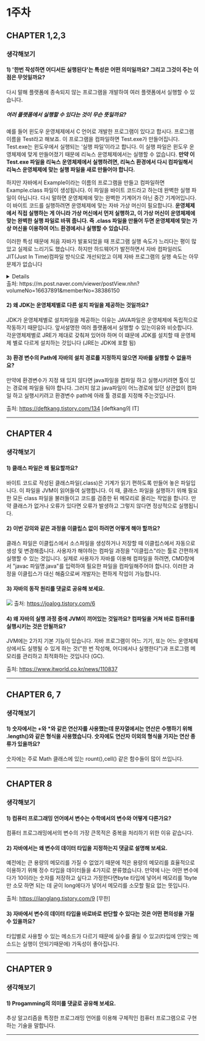 
# 1주차
## CHAPTER 1,2,3
### 생각해보기 
#### 1) '한번 작성하면 어디서든 실행된다'는 특성은 어떤 의미일까요? 그리고 그것이 주는 이점은 무엇일까요?
다시 말해 플랫폼에 종속되지 않는 프로그램을 개발하여 여러 플랫폼에서 실행할 수 있습니다.

##### 여러 플랫폼에서 실행할 수 있다는 것이 무슨 뜻일까요?
예를 들어 윈도우 운영체제에서 C 언어로 개발한 프로그램이 있다고 합시다. 프로그램 이름을 Test라고 해보죠. 이 프로그램을 컴파일하면 Test.exe가 만들어집니다. Test.exe는 윈도우에서 실행되는 ‘실행 파일’이라고 합니다. 이 실행 파일은 윈도우 운영체제에 맞게 만들어졌기 때문에 리눅스 운영체제에서는 실행할 수 없습니다. **만약 이 Test.exe 파일을 리눅스 운영체제에서 실행하려면, 리눅스 환경에서 다시 컴파일해서 리눅스 운영체제에 맞는 실행 파일을 새로 만들어야 합니다.**

하지만 자바에서 Example이라는 이름의 프로그램을 만들고 컴파일하면 Example.class 파일이 생성됩니다. 이 파일을 바이트 코드라고 하는데 완벽한 실행 파일이 아닙니다. 다시 말하면 운영체제에 맞는 완벽한 기계어가 아닌 중간 기계어입니다. 이 바이트 코드를 실행하려면 운영체제에 맞는 자바 가상 머신이 필요합니다. **운영체제에서 직접 실행하는 게 아니라 가상 머신에서 먼저 실행하고, 이 가상 머신이 운영체제에 맞는 완벽한 실행 파일로 바꿔 줍니다. 즉 .class 파일을 만들어 두면 운영체제에 맞는 가상 머신을 이용하여 어느 환경에서나 실행할 수 있습니다.**

이러한 특성 때문에 처음 자바가 발표되었을 때 프로그램 실행 속도가 느리다는 평이 많았고 실제로 느리기도 했습니다. 하지만 하드웨어가 발전하면서 자바 컴파일러도 JIT(Just In Time)컴파일 방식으로 개선되었고 이제 자바 프로그램의 실행 속도는 아무 문제가 없습니다
<details>

###### 자바 가상 머신과 JIT 컴파일러가 무엇인가요?
자바 가상 머신(Java Virtual Machine; JVM)은 자바 프로그램 실행 환경을 만들어 주는 소프트웨어입니다. 자바 코드를 컴파일하여 .class 바이트 코드로 만들면 이 코드가 자바 가상 머신 환경에서 실행됩니다. 현재 사용하는 컴퓨터의 운영체제에 맞는 자바 실행 환경(Java Runtime Environment; JRE)이 설치되어 있다면 자바 가상 머신이 설치되어 있는 것입니다.

JIT(Just In Time) 컴파일러는 실행 시점에 기계어 코드를 생성하는데, 같은 코드가 반복되면 매번 기계어코드를 새로 생성하지 않고 이전에 만든 기계어를 재사용합니다. 또한 JIT 컴파일러는 운영체제에 맞게 바이트 실행 코드로 한 번에 변환하여 실행하기 때문에 이전의 자바 해석기(Java interpreter) 방식보다 성능이 10~20배 좋습니다.
</details>
출처: https://m.post.naver.com/viewer/postView.nhn?volumeNo=16637891&memberNo=38386150



#### 2) 왜 JDK는 운영체제별로 다른 설치 파일을 제공하는 것일까요?
JDK가 운영체제별로 설치파일을 제공하는 이유는 JAVA파일은 운영체제에 독립적으로 작동하기 때문입니다. 앞서설명한 여러 플랫폼에서 실행할 수 있는이유와 비슷합니다. 각운영체제별로 JRE가 제대로 갖춰져 있어야 하며 이 떄문에 JDK를 설치할 때 운영체제 별로 다르게 설치하는 것입니다 (JRE는 JDK에 포함 됨)

#### 3) 환경 변수의 Path에 자바의 설치 경로를 지정하지 않으면 자바를 실행할 수 없을까요?
만약에 환경변수가 지정 돼 있지 않다면 java파일을 컴파일 하고 실행시키려면 툴이 있는 경로에 파일을 둬야 합니다.
그러지 않고 java파일이 어느경로에 있던 상관없이 컴파일 하고 실행시키려고 환경변수 path에 아래 툴 경로를 지정해 주는것입니다.


출처: https://deftkang.tistory.com/134 [deftkang의 IT]
___
## CHAPTER 4
### 생각해보기 
#### 1) 클래스 파일은 왜 필요할까요?
바이트 코드로 작성된 클래스파일(.class)은 기계가 읽기 편하도록 만들어 놓은 파일입니다. 이 파일을 JVM이 읽어들여 실행합니다. 이 때, 클래스 파일을 실행하기 위해 필요한 모든 class 파일을 불러들이고 코드를 검증한 뒤 메모리로 올리는 작업을 합니다. 만약 클래스가 없거나 오류가 있다면 오류가 발생하고 그렇지 않다면 정상적으로 실행됩니다. 

#### 2) 이번 강의와 같은 과정을 이클립스 없이 하려면 어떻게 해야 할까요?
클래스 파일은 이클립스에서 소스파일을 생성하거나 저장할 때 이클립스에서 자동으로 생성 및 변경해줍니다. 사용자가 해야하는 컴파일 과정을 "이클립스"라는 툴로 간편하게 실행할 수 있는 것입니다. 실제로 사용자가 자바를 이용해 컴파일을 하려면, CMD창에서 "javac 파일명.java"를 입력하여 필요한 파일을 컴파일해주어야 합니다. 이러한 과정을 이클립스가 대신 해줌으로써 개발자는 편하게 작업이 가능합니다.

#### 3) 자바의 동작 원리를 댓글로 공유해 보세요.
![](https://img1.daumcdn.net/thumb/R1280x0/?scode=mtistory2&fname=https%3A%2F%2Fblog.kakaocdn.net%2Fdn%2FqyHYy%2FbtqwIYEfnAA%2FYXgx06VMfek6LCD7FlAJV0%2Fimg.png)
출처: https://joalog.tistory.com/6

#### 4) 왜 자바의 실행 과정 중에 JVM이 끼어있는 것일까요? 컴파일을 거쳐 바로 컴퓨터를 실행시키는 것은 안될까요?
JVM에는 2가지 기본 기능이 있습니다. 자바 프로그램이 어느 기기, 또는 어느 운영체제 상에서도 실행될 수 있게 하는 것("한 번 작성해, 어디에서나 실행한다")과 프로그램 메모리를 관리하고 최적화하는 것입니다 (GC). 


출처: https://www.itworld.co.kr/news/110837
___
## CHAPTER 6, 7
### 생각해보기 

#### 1) 숫자에서는 +와 *와 같은 연산자를 사용했는데 문자열에서는 연산은 수행하기 위해 .length()와 같은 형식을 사용했습니다. 숫자에도 연산자 이외의 형식을 가지는 연산 종류가 있을까요?
숫자에는 주로 Math 클래스에 있는 rount(),cell() 같은 함수들이 많이 쓰입니다.

___
## CHAPTER 8
### 생각해보기 
#### 1) 컴퓨터 프로그래밍 언어에서 변수는 수학에서의 변수와 어떻게 다른가요?
컴퓨터 프로그래밍에서의 변수의 가장 큰목적은 중복을 처리하기 위한 이유 같습니다.

#### 2) 자바에서는 왜 변수의 데이터 타입을 지정하는지 댓글로 설명해 보세요.
예전에는 큰 용량의 메모리를 가질 수 없었기 때문에 적은 용량의 메모리를 효율적으로 이용하기 위해 정수 타입을 데이터들을 4가지로 분류했습니다.
만약에 나는 어떤 변수에다가 10이라는 숫자를 저장하고 싶다고 가정한다면byte 타입에 넣어서 메모리를 1byte만 소모 하면 되는 데 굳이 long에다가 넣어서 메모리를 소모할 필요 없는 뜻입니다.

출처: https://ilanglang.tistory.com/9 [무한]
#### 3) 자바에서 변수의 데이터 타입을 바로바로 판단할 수 있다는 것은 어떤 편의성을 가질 수 있을까요?
타입별로 사용할 수 있는 메소드가 다르기 때문에 실수를 줄일 수 있고(타입에 안맞는 메소드는 실행이 안되기때문에) 가독성이 좋아집니다.
___
## CHAPTER 9
### 생각해보기 
#### 1) Progamming의 의미를 댓글로 공유해 보세요.
추상 알고리즘을 특정한 프로그래밍 언어를 이용해 구체적인 컴퓨터 프로그램으로 구현하는 기술을 말합니다.
___

